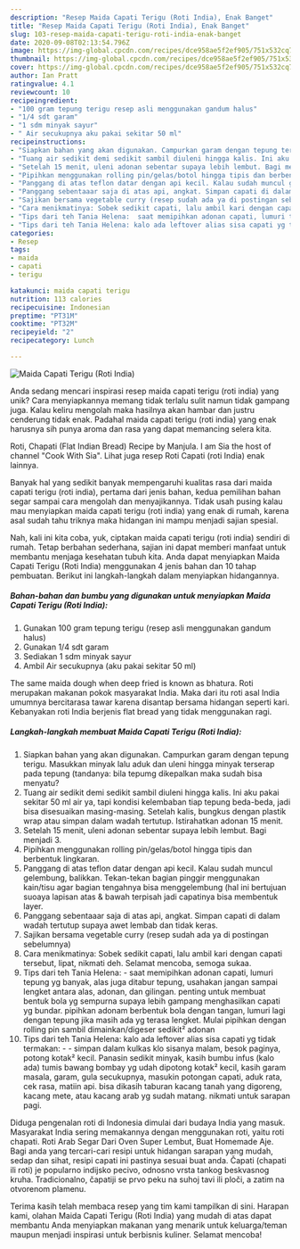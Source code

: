```yaml
---
description: "Resep Maida Capati Terigu (Roti India), Enak Banget"
title: "Resep Maida Capati Terigu (Roti India), Enak Banget"
slug: 103-resep-maida-capati-terigu-roti-india-enak-banget
date: 2020-09-08T02:13:54.796Z
image: https://img-global.cpcdn.com/recipes/dce958ae5f2ef905/751x532cq70/maida-capati-terigu-roti-india-foto-resep-utama.jpg
thumbnail: https://img-global.cpcdn.com/recipes/dce958ae5f2ef905/751x532cq70/maida-capati-terigu-roti-india-foto-resep-utama.jpg
cover: https://img-global.cpcdn.com/recipes/dce958ae5f2ef905/751x532cq70/maida-capati-terigu-roti-india-foto-resep-utama.jpg
author: Ian Pratt
ratingvalue: 4.1
reviewcount: 10
recipeingredient:
- "100 gram tepung terigu resep asli menggunakan gandum halus"
- "1/4 sdt garam"
- "1 sdm minyak sayur"
- " Air secukupnya aku pakai sekitar 50 ml"
recipeinstructions:
- "Siapkan bahan yang akan digunakan. Campurkan garam dengan tepung terigu. Masukkan minyak lalu aduk dan uleni hingga minyak terserap pada tepung (tandanya: bila tepumg dikepalkan maka sudah bisa menyatu?"
- "Tuang air sedikit demi sedikit sambil diuleni hingga kalis. Ini aku pakai sekitar 50 ml air ya, tapi kondisi kelembaban tiap tepung beda-beda, jadi bisa disesuaikan masing-masing. Setelah kalis, bungkus dengan plastik wrap atau simpan dalam wadah tertutup. Istirahatkan adonan 15 menit."
- "Setelah 15 menit, uleni adonan sebentar supaya lebih lembut. Bagi menjadi 3."
- "Pipihkan menggunakan rolling pin/gelas/botol hingga tipis dan berbentuk lingkaran."
- "Panggang di atas teflon datar dengan api kecil. Kalau sudah muncul gelembung, balikkan. Tekan-tekan bagian pinggir menggunakan kain/tisu agar bagian tengahnya bisa menggelembung (hal ini bertujuan suoaya lapisan atas &amp; bawah terpisah jadi capatinya bisa membentuk layer."
- "Panggang sebentaaar saja di atas api, angkat. Simpan capati di dalam wadah tertutup supaya awet lembab dan tidak keras."
- "Sajikan bersama vegetable curry (resep sudah ada ya di postingan sebelumnya)"
- "Cara menikmatinya: Sobek sedikit capati, lalu ambil kari dengan capati tersebut, lipat, nikmati deh. Selamat mencoba, semoga sukaa."
- "Tips dari teh Tania Helena:  saat memipihkan adonan capati, lumuri tepung yg banyak, alas juga ditabur tepung, usahakan jangan sampai lengket antara alas, adonan, dan gilingan. penting untuk membuat bentuk bola yg sempurna supaya lebih gampang menghasilkan capati yg bundar. pipihkan adonam berbentuk bola dengan tangan, lumuri lagi dengan tepung jika masih ada yg terasa lengket. Mulai pipihkan dengan rolling pin sambil dimainkan/digeser sedikit² adonan"
- "Tips dari teh Tania Helena: kalo ada leftover alias sisa capati yg tidak termakan:   simpan dalam kulkas klo sisanya malam, besok paginya, potong kotak² kecil. Panasin sedikit minyak, kasih bumbu infus (kalo ada) tumis bawang bombay yg udah dipotong kotak² kecil, kasih garam masala, garam, gula secukupnya, masukin potongan capati, aduk rata, cek rasa, matiin api. bisa dikasih taburan kacang tanah yang digoreng, kacang mete, atau kacang arab yg sudah matang. nikmati untuk sarapan pagi."
categories:
- Resep
tags:
- maida
- capati
- terigu

katakunci: maida capati terigu 
nutrition: 113 calories
recipecuisine: Indonesian
preptime: "PT31M"
cooktime: "PT32M"
recipeyield: "2"
recipecategory: Lunch

---
```



![Maida Capati Terigu (Roti India)](https://img-global.cpcdn.com/recipes/dce958ae5f2ef905/751x532cq70/maida-capati-terigu-roti-india-foto-resep-utama.jpg)

Anda sedang mencari inspirasi resep maida capati terigu (roti india) yang unik? Cara menyiapkannya memang tidak terlalu sulit namun tidak gampang juga. Kalau keliru mengolah maka hasilnya akan hambar dan justru cenderung tidak enak. Padahal maida capati terigu (roti india) yang enak harusnya sih punya aroma dan rasa yang dapat memancing selera kita.

Roti, Chapati (Flat Indian Bread) Recipe by Manjula. I am Sia the host of channel &#34;Cook With Sia&#34;. Lihat juga resep Roti Capati (roti India) enak lainnya.

Banyak hal yang sedikit banyak mempengaruhi kualitas rasa dari maida capati terigu (roti india), pertama dari jenis bahan, kedua pemilihan bahan segar sampai cara mengolah dan menyajikannya. Tidak usah pusing kalau mau menyiapkan maida capati terigu (roti india) yang enak di rumah, karena asal sudah tahu triknya maka hidangan ini mampu menjadi sajian spesial.


Nah, kali ini kita coba, yuk, ciptakan maida capati terigu (roti india) sendiri di rumah. Tetap berbahan sederhana, sajian ini dapat memberi manfaat untuk membantu menjaga kesehatan tubuh kita. Anda dapat menyiapkan Maida Capati Terigu (Roti India) menggunakan 4 jenis bahan dan 10 tahap pembuatan. Berikut ini langkah-langkah dalam menyiapkan hidangannya.

<!--inarticleads1-->

##### Bahan-bahan dan bumbu yang digunakan untuk menyiapkan Maida Capati Terigu (Roti India):

1. Gunakan 100 gram tepung terigu (resep asli menggunakan gandum halus)
1. Gunakan 1/4 sdt garam
1. Sediakan 1 sdm minyak sayur
1. Ambil  Air secukupnya (aku pakai sekitar 50 ml)


The same maida dough when deep fried is known as bhatura. Roti merupakan makanan pokok masyarakat India. Maka dari itu roti asal India umumnya bercitarasa tawar karena disantap bersama hidangan seperti kari. Kebanyakan roti India berjenis flat bread yang tidak menggunakan ragi. 

<!--inarticleads2-->

##### Langkah-langkah membuat Maida Capati Terigu (Roti India):

1. Siapkan bahan yang akan digunakan. Campurkan garam dengan tepung terigu. Masukkan minyak lalu aduk dan uleni hingga minyak terserap pada tepung (tandanya: bila tepumg dikepalkan maka sudah bisa menyatu?
1. Tuang air sedikit demi sedikit sambil diuleni hingga kalis. Ini aku pakai sekitar 50 ml air ya, tapi kondisi kelembaban tiap tepung beda-beda, jadi bisa disesuaikan masing-masing. Setelah kalis, bungkus dengan plastik wrap atau simpan dalam wadah tertutup. Istirahatkan adonan 15 menit.
1. Setelah 15 menit, uleni adonan sebentar supaya lebih lembut. Bagi menjadi 3.
1. Pipihkan menggunakan rolling pin/gelas/botol hingga tipis dan berbentuk lingkaran.
1. Panggang di atas teflon datar dengan api kecil. Kalau sudah muncul gelembung, balikkan. Tekan-tekan bagian pinggir menggunakan kain/tisu agar bagian tengahnya bisa menggelembung (hal ini bertujuan suoaya lapisan atas &amp; bawah terpisah jadi capatinya bisa membentuk layer.
1. Panggang sebentaaar saja di atas api, angkat. Simpan capati di dalam wadah tertutup supaya awet lembab dan tidak keras.
1. Sajikan bersama vegetable curry (resep sudah ada ya di postingan sebelumnya)
1. Cara menikmatinya: Sobek sedikit capati, lalu ambil kari dengan capati tersebut, lipat, nikmati deh. Selamat mencoba, semoga sukaa.
1. Tips dari teh Tania Helena:  - saat memipihkan adonan capati, lumuri tepung yg banyak, alas juga ditabur tepung, usahakan jangan sampai lengket antara alas, adonan, dan gilingan. penting untuk membuat bentuk bola yg sempurna supaya lebih gampang menghasilkan capati yg bundar. pipihkan adonam berbentuk bola dengan tangan, lumuri lagi dengan tepung jika masih ada yg terasa lengket. Mulai pipihkan dengan rolling pin sambil dimainkan/digeser sedikit² adonan
1. Tips dari teh Tania Helena: kalo ada leftover alias sisa capati yg tidak termakan:  -  - simpan dalam kulkas klo sisanya malam, besok paginya, potong kotak² kecil. Panasin sedikit minyak, kasih bumbu infus (kalo ada) tumis bawang bombay yg udah dipotong kotak² kecil, kasih garam masala, garam, gula secukupnya, masukin potongan capati, aduk rata, cek rasa, matiin api. bisa dikasih taburan kacang tanah yang digoreng, kacang mete, atau kacang arab yg sudah matang. nikmati untuk sarapan pagi.


Diduga pengenalan roti di Indonesia dimulai dari budaya India yang masuk. Masyarakat India sering memakannya dengan menggunakan roti, yaitu roti chapati. Roti Arab Segar Dari Oven Super Lembut, Buat Homemade Aje. Bagi anda yang tercari-cari resipi untuk hidangan sarapan yang mudah, sedap dan sihat, resipi capati ini pastinya sesuai buat anda. Čapati (chapati ili roti) je popularno indijsko pecivo, odnosno vrsta tankog beskvasnog kruha. Tradicionalno, čapatiji se prvo peku na suhoj tavi ili ploči, a zatim na otvorenom plamenu. 

Terima kasih telah membaca resep yang tim kami tampilkan di sini. Harapan kami, olahan Maida Capati Terigu (Roti India) yang mudah di atas dapat membantu Anda menyiapkan makanan yang menarik untuk keluarga/teman maupun menjadi inspirasi untuk berbisnis kuliner. Selamat mencoba!
